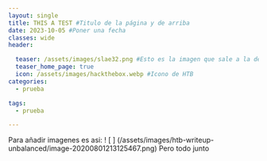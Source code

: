 ```yaml
---
layout: single
title: THIS A TEST #Titulo de la página y de arriba
date: 2023-10-05 #Poner una fecha
classes: wide
header:

  teaser: /assets/images/slae32.png #Esto es la imagen que sale a la derecha del post
  teaser_home_page: true
  icon: /assets/images/hackthebox.webp #Icono de HTB
categories:
  - prueba 

tags:
  - prueba

---
```

Para añadir imagenes es asi: ! [ ] (/assets/images/htb-writeup-unbalanced/image-20200801213125467.png)
Pero todo junto 